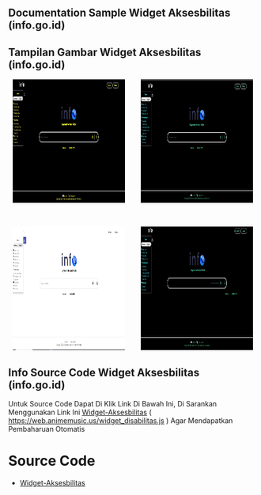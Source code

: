 ## Documentation Sample Widget Aksesbilitas (info.go.id)


## Tampilan Gambar Widget Aksesbilitas (info.go.id)

<p align="center">
 <img width="45%" height="250" src="https://raw.githubusercontent.com/fathulhudoyo/sample_widget_aksesbilitas/1.0/ScreenShot%20Widget/SS1.jpg" alt="widget_ss1">&emsp;&emsp;
 <span>
 <img width="45%" height="250" src="https://raw.githubusercontent.com/fathulhudoyo/sample_widget_aksesbilitas/1.0/ScreenShot%20Widget/SS2.jpg" alt="widget_ss2"></span>
</p> <br>
<p align="center">
 <img width="45%" height="250"src="https://raw.githubusercontent.com/fathulhudoyo/sample_widget_aksesbilitas/1.0/ScreenShot%20Widget/SS3.jpg" alt="widget_ss3">&emsp;&emsp;
 <span>
  <img width="45%" height="250" src="https://raw.githubusercontent.com/fathulhudoyo/sample_widget_aksesbilitas/1.0/ScreenShot%20Widget/SS4.jpg" alt="widget_ss4"></span>
</p>

## Info Source Code Widget Aksesbilitas (info.go.id)

  Untuk Source Code Dapat Di Klik Link Di Bawah Ini, Di Sarankan Menggunakan Link Ini [Widget-Aksesbilitas](https://web.animemusic.us/widget_disabilitas.js) ( https://web.animemusic.us/widget_disabilitas.js ) Agar Mendapatkan Pembaharuan Otomatis
  
# Source Code
- [Widget-Aksesbilitas](https://web.animemusic.us/widget_disabilitas.js)